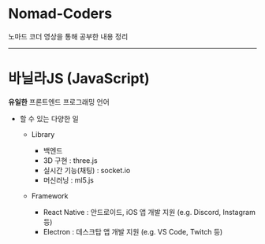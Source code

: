 # Nomad-Coders
노마드 코더 영상을 통해 공부한 내용 정리

------------
# 바닐라JS (JavaScript)
__유일한__ 프론트엔드 프로그래밍 언어  
- 할 수 있는 다양한 일
  - Library
    - 백엔드
    - 3D 구현 : three.js
    - 실시간 기능(채팅) : socket.io
    - 머신러닝 : ml5.js
    
  - Framework
    - React Native : 안드로이드, iOS 앱 개발 지원  (e.g. Discord, Instagram 등)
    - Electron : 데스크탑 앱 개발 지원  (e.g. VS Code, Twitch 등)
